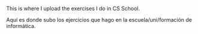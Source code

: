 This is where I upload the exercises I do in CS School. 

Aquí es donde subo los ejercicios que hago en la escuela/uni/formación de informática.
